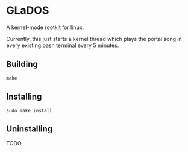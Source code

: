 # GLaDOS

A kernel-mode rootkit for linux. 

Currently, this just starts a kernel thread which plays the portal song in
every existing bash terminal every 5 minutes.

## Building

`make`

## Installing

`sudo make install`

## Uninstalling

TODO
